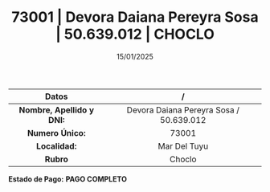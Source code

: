 ﻿---
title: 73001 | Devora Daiana Pereyra Sosa | 50.639.012 | CHOCLO
date: 15/01/2025
draft: false
tags: ['mar-del-tuyu', 'titular', 'choclo']
---

|          **Datos**          |  /  |
|:---------------------------:|:---:|
| **Nombre, Apellido y DNI:** | Devora Daiana Pereyra Sosa / 50.639.012 |
|      **Numero Único:**      | 73001 |
|        **Localidad:**       | Mar Del Tuyu |
|          **Rubro**          | Choclo |

**Estado de Pago:** **PAGO COMPLETO**
